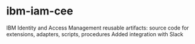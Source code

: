 # ibm-iam-cee
IBM Identity and Access Management reusable artifacts: source code for extensions, adapters, scripts, procedures
Added integration with Slack
